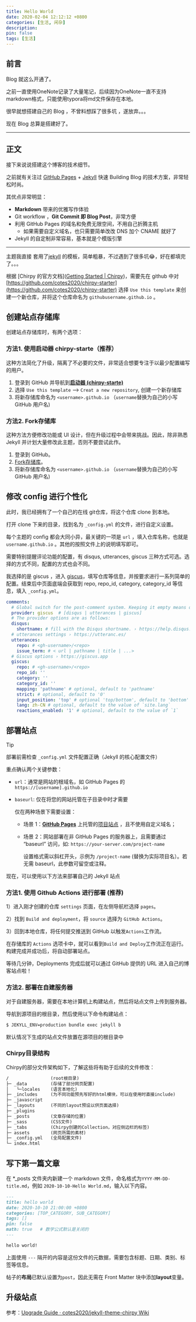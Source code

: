 ```yaml
---
title: Hello World
date: 2020-02-04 12:12:12 +0800
categories: [生活, 闲杂]
description: 
pin: false
tags: [生活] 
---
```


## 前言

Blog 就这么开通了。

之前一直使用OneNote记录了大量笔记，后续因为OneNote一直不支持markdown格式，只能使用typora将md文件保存在本地。 

很早就想搭建自己的 Blog ，不曾料想踩了很多坑 ，遂放弃。。。

现在 Blog 总算是搭建好了。

---

## 正文

接下来说说搭建这个博客的技术细节。  

之前就有关注过 [GitHub Pages](https://pages.github.com/) + [Jekyll](https://jekyllrb.com/) 快速 Building Blog 的技术方案，非常轻松时尚。

其优点非常明显：

* **Markdown** 带来的优雅写作体验
* Git workflow ，**Git Commit 即 Blog Post**，非常方便
* 利用 GitHub Pages 的域名和免费无限空间，不用自己折腾主机
	* 如果需要自定义域名，也只需要简单改改 DNS 加个 CNAME 就好了 
* Jekyll 的自定制非常容易，基本就是个模版引擎

---

主题我直接 套用了[jekyll](https://github.com/cotes2020/jekyll-theme-chirpy) 的模板，简单粗暴，不过遇到了很多坑😂，好在都填完了。。。

根据 [Chirpy 的官方文档]([Getting Started | Chirpy](https://chirpy.cotes.page/posts/getting-started/))，需要先在 github 中对 [https://github.com/cotes2020/chirpy-starter](https://github.com/cotes2020/chirpy-starter) 选择 `Use this template` 来创建一个新仓库，并将这个仓库命名为 `githubusername.github.io` 。



## 创建站点存储库

创建站点存储库时，有两个选项：

### 方法1. 使用启动器 chirpy-starte（推荐）

这种方法简化了升级，隔离了不必要的文件，非常适合想要专注于以最少配置编写的用户。

1. 登录到 GitHub 并导航到[**启动器 (chirpy-starte)**](https://github.com/cotes2020/chirpy-starter)
2. 选择 `Use this template` --> `Creat a new repository`, 创建一个新存储库
3. 将新存储库命名为 `<username>.github.io` （`username`替换为自己的小写 GitHub 用户名)

### 方法2. Fork存储库

这种方法方便修改功能或 UI 设计，但在升级过程中会带来挑战。因此，除非熟悉 Jekyll 并计划大量修改此主题，否则不要尝试此作。

1. 登录到 GitHub。
2. [Fork存储库](https://github.com/cotes2020/jekyll-theme-chirpy/fork)。
3. 将新存储库命名为 `<username>.github.io` （`username`替换为自己的小写 GitHub 用户名)

## 修改 config 进行个性化

此时，我已经拥有了一个自己的在线 git仓库，将这个仓库 clone 到本地。

打开 clone 下来的目录，找到名为 `_config.yml` 的文件，进行自定义设置。

每个主题的 config 都会大同小异，最关键的一项是 `url` ，填入仓库名称，也就是 `username.github.io` 。其他的按照文件上的说明填写即可。

需要特别提醒评论功能的配置，有 disqus, utterances, giscus 三种方式可选。选择的方式不同，配置的方式也会不同。

我选择的是 giscus ，进入 [giscus](https://giscus.app/zh-CN)，填写仓库等信息，并按要求进行一系列简单的配置。结束后中页面底端会获取到 repo, repo_id, category, category_id 等信息，填入  `_config.yml`。

```yaml
comments:
  # Global switch for the post-comment system. Keeping it empty means disabled.
  provider: giscus  # [disqus | utterances | giscus]
  # The provider options are as follows:
  disqus:
    shortname: # fill with the Disqus shortname. › https://help.disqus.com/en/articles/1717111-what-s-a-shortname
  # utterances settings › https://utteranc.es/
  utterances:
    repo: # <gh-username>/<repo>
    issue_term: # < url | pathname | title | ...>
  # Giscus options › https://giscus.app
  giscus:
    repo: # <gh-username>/<repo>
    repo_id: ''
    category: ''
    category_id: ''
    mapping: 'pathname' # optional, default to 'pathname'
    strict: # optional, default to '0'
    input_position: 'top' # optional 'top/bottom', default to 'bottom'
    lang: zh-CN # optional, default to the value of `site.lang`
    reactions_enabled: '1' # optional, default to the value of `1`
```



## 部署站点

> [!Tip]
>
> 部署前需检查 `_config.yml` 文件配置正确（Jekyll 的核心配置文件）

重点确认两个关键参数：

- `url`：通常是网站的根域名，如 GitHub Pages 的 `https://[username].github.io`

- `baseurl`: 仅在将您的网站托管在子目录中时才需要

  仅在两种场景下需要设置：

  - 场景 1：[**GitHub Pages**](https://pages.github.com/) 上托管的[项目站点](https://docs.github.com/en/pages/getting-started-with-github-pages/about-github-pages#types-of-github-pages-sites) ，且不使用自定义域名；

  - 场景 2：网站部署在非 GitHub Pages 的服务器上，且需要通过 “baseurl” 访问，如: `https://your-server.com/project-name`

     设置格式需以斜杠开头，示例为 `/project-name` (替换为实际项目名）。若无需 baseurl，此参数可留空或注释。



现在，可以使用以下方法来部署自己的 Jekyll 站点

### 方法1. 使用 Github Actions 进行部署 (推荐)

1）进入刚才创建的仓库 `settings` 页面，在左侧导航栏选择 `pages`。

2）找到 `Build and deployment`，将 `source` 选择为 `GitHub Actions`。

3）回到本地仓库，将任何提交推送到 GitHub 以触发`Actions`工作流。

在存储库的 `Actions` 选项卡中，就可以看到`Build and Deploy`工作流正在运行。构建完成并成功后，将自动部署站点。

等待几分钟，Deployments 完成后就可以通过  GitHub 提供的 URL 进入自己的博客站点啦！

### 方法2. 部署在自建服务器

对于自建服务器，需要在本地计算机上构建站点，然后将站点文件上传到服务器。

导航到源项目的根目录，然后使用以下命令构建站点：

```bash
$ JEKYLL_ENV=production bundle exec jekyll b
```

默认情况下生成的站点文件放置在源项目的根目录中

### Chirpy目录结构

Chirpy的部分文件架构如下，了解这些将有助于后续的文件修改：

```tex
/                (root根目录)
├─ _data         (存储了部分网页配置)
│   └─locales    (语言本地化)
├─ _includes     (为不同功能预先写好的html模块，可以在使用时直接include)
├─ _javascript
├─ _layouts      (不同的layout预设以供页面选择)
├─ _plugins
├─ _posts        (文章存储的位置)
├─ _sass         (CSS文件)
├─ _tabs         (Chirpy创建的Collection，对应侧边栏的标签)
├─ assets        (网页所需的素材)
├─ _config.yml   (全局配置文件)
└─ index.html
```

## 写下第一篇文章

在 *_posts 文件夹内新建一个 markdown 文件，命名格式为`YYYY-MM-DD-title.md`，例如 `2020-10-10-Hello World.md`，输入以下内容。

```markdown
---
title: hello world
date: 2020-10-10 21:00:00 +0800
categories: [TOP_CATEGORY, SUB_CATEGORY]
tags: []
pin: false
math: true   # 数学公式默认是关闭的
---

hello world!
```

上面使用 `---` 隔开的内容是这份文件的元数据，需要包含标题、日期、类别、标签等信息。

帖子的**布局**已默认设置为`post`，因此无需在 Front Matter 块中添加**layout**变量。

## 升级站点

参考：[Upgrade Guide · cotes2020/jekyll-theme-chirpy Wiki](https://github.com/cotes2020/jekyll-theme-chirpy/wiki/Upgrade-Guide)

